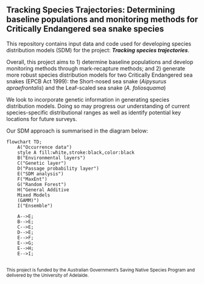 ## Tracking Species Trajectories: Determining baseline populations and monitoring methods for Critically Endangered sea snake species

This repository contains input data and code used for developing species distribution models (SDM) for the project: <i><b>Tracking species trajectories</i></b>.

Overall, this project aims to 1) determine baseline populations and develop monitoring methods through mark-recapture methods; and 2) generate more robust species distribution models for two Critically Endangered sea snakes (EPCB Act 1999): the Short-nosed sea snake (<i>Aipysurus apraefrontalis</i>) and the Leaf-scaled sea snake (<i>A. foliosquama</i>)

We look to incorporate genetic information in generating species distribution models. Doing so may progress our understanding of current species-specific distributional ranges as well as identify potential key locations for future surveys.

Our SDM approach is summarised in the diagram below:

```mermaid
flowchart TD;
    A("Occurrence data")
    style A fill:white,stroke:black,color:black
    B("Environmental layers")
    C("Genetic layer")
    D("Passage probability layer")
    E("SDM analysis")
    F("MaxEnt")
    G("Random Forest")
    H("General Additive 
    Mixed Models
    (GAMM)")
    I("Ensemble")
    
    A-->E;
    B-->E;
    C-->E;
    D-->E;
    E-->F;
    E-->G;
    E-->H;
    E-->I;
```

##
<sub>This project is funded by the Australian Government’s Saving Native Species Program and delivered by the University of Adelaide.</sub>